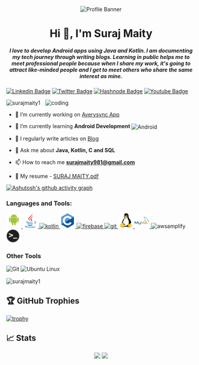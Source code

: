 <p align="center"><img alt="Profile Banner" src="https://pbs.twimg.com/profile_banners/799787627633381377/1685928635/1500x500"></p>

<h1 align="center">Hi 👋, I'm Suraj Maity</h1>
<h5 align="center">I love to develop Android apps using Java and Kotlin. I am documenting my tech journey through writing blogs. Learning in public helps me to meet professional people because when I share my work, it's going to attract like-minded people and I get to meet others who share the same interest as mine.</h5>

[![Linkedin Badge](https://img.shields.io/badge/-Suraj_Maity-blue?style=flat-square&logo=Linkedin&logoColor=white&link=https://www.linkedin.com/in/suraj-maity-2919571a4/)](https://www.linkedin.com/in/suraj-maity-2919571a4/)
[![Twitter Badge](https://img.shields.io/badge/-@surajmyt-black?style=flat-square&labelColor=black&logo=Twitter&link=https://twitter.com/surajmyt)](https://twitter.com/surajmyt)
[![Hashnode Badge](https://img.shields.io/badge/-@surajmyt-lightblue?style=flat-square&logo=Hashnode&logoColor=blue)](https://hashnode.com/@surajmyt)
[![Youtube Badge](https://img.shields.io/badge/-@surajmaity-black?style=flat-square&logo=Youtube&logoColor=red)](https://Youtube.com/@SurajMaity)

<img align="right" alt="coding" width="400" src="https://cdn.dribbble.com/users/730703/screenshots/6581243/avento.gif">

<p align="left"> <img src="https://komarev.com/ghpvc/?username=surajmaity1&label=Profile%20views&color=0e75b6&style=flat" alt="surajmaity1" /> </p>



- 🔭 I’m currently working on [Averysync App](https://github.com/surajmaity1/Averysync)

- 🌱 I’m currently learning **Android Development** <img align="center" alt="Android" width="95" src="https://media.giphy.com/media/Y4bzv6DYbYzy8jDnoW/giphy.gif" />
- 📝 I regularly write articles on [Blog](https://surajmyt.hashnode.dev/)

- 💬 Ask me about **Java, Kotlin, C and SQL**

- 📫 How to reach me **surajmaity981@gmail.com**

- 📄 My resume - [SURAJ MAITY.pdf](https://bit.ly/surajmaity1)


[![Ashutosh's github activity graph](https://github-readme-activity-graph.cyclic.app/graph?username=surajmaity1&theme=dracula)](https://github.com/ashutosh00710/github-readme-activity-graph)

<h3 align="left">Languages and Tools:</h3>
<p align="left"> <a href="https://developer.android.com" target="_blank" rel="noreferrer"> <img src="https://raw.githubusercontent.com/devicons/devicon/master/icons/android/android-original-wordmark.svg" alt="android" width="40" height="40"/> </a> <a href="https://www.java.com" target="_blank" rel="noreferrer"> <img src="https://raw.githubusercontent.com/devicons/devicon/master/icons/java/java-original.svg" alt="java" width="40" height="40"/> </a> <a href="https://kotlinlang.org" target="_blank" rel="noreferrer"> <img src="https://www.vectorlogo.zone/logos/kotlinlang/kotlinlang-icon.svg" alt="kotlin" width="40" height="40"/> </a> <a href="https://www.cprogramming.com/" target="_blank" rel="noreferrer"> <img src="https://raw.githubusercontent.com/devicons/devicon/master/icons/c/c-original.svg" alt="c" width="40" height="40"/> </a> <a href="https://firebase.google.com/" target="_blank" rel="noreferrer"> <img src="https://www.vectorlogo.zone/logos/firebase/firebase-icon.svg" alt="firebase" width="40" height="40"/> </a> <a href="https://git-scm.com/" target="_blank" rel="noreferrer"> <img src="https://www.vectorlogo.zone/logos/git-scm/git-scm-icon.svg" alt="git" width="40" height="40"/> </a>  <a href="https://www.linux.org/" target="_blank" rel="noreferrer"> <img src="https://raw.githubusercontent.com/devicons/devicon/master/icons/linux/linux-original.svg" alt="linux" width="40" height="40"/> </a> <a href="https://www.mysql.com/" target="_blank" rel="noreferrer"> <img src="https://raw.githubusercontent.com/devicons/devicon/master/icons/mysql/mysql-original-wordmark.svg" alt="mysql" width="40" height="40"/> </a><img src="https://upload.wikimedia.org/wikipedia/commons/thumb/9/95/Android_Studio_Icon_3.6.svg/1900px-Android_Studio_Icon_3.6.svg.png" alt="awsamplify" width="35px"/><img alt="HTML5" width="35px" src="https://raw.githubusercontent.com/github/explore/80688e429a7d4ef2fca1e82350fe8e3517d3494d/topics/terminal/terminal.png" /> </p>


### Other Tools
![Git](https://img.shields.io/badge/GIT-E44C30?style=for-the-badge&logo=git&logoColor=white)
![Ubuntu Linux](https://img.shields.io/badge/Ubuntu-orange?style=for-the-badge&logo=ubuntu&logoColor=white)


<p><img align="center" src="https://github-readme-stats.vercel.app/api/top-langs?username=surajmaity1&show_icons=true&locale=en&layout=compact" alt="surajmaity1" /></p>


## 🏆 GitHub Trophies

[![trophy](https://github-profile-trophy.vercel.app/?username=surajmaity1&theme=onedark)](https://github.com/ryo-ma/github-profile-trophy)

## 📈 Stats
<p align="center">

  <img width="48%" src="https://github-readme-stats.vercel.app/api?username=surajmaity1&show_icons=true&theme=dracula" />
  <img width="48%" src="https://github-readme-streak-stats.herokuapp.com/?user=surajmaity1&theme=dracula" />
 
 </p>
